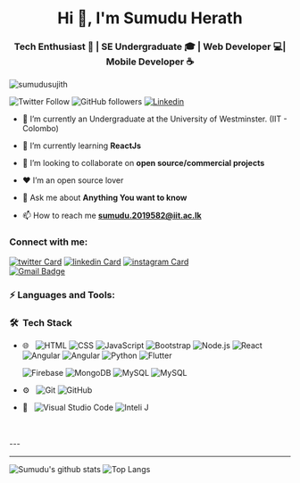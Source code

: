 <h1 align="center">Hi 👋, I'm Sumudu Herath</h1>
<h3 align="center">Tech Enthusiast 🐧 | SE Undergraduate 🎓 | Web Developer 💻| Mobile Developer ☕</h3>

<p align="left"> <img src="https://komarev.com/ghpvc/?username=sumudusujith&color=brightgreen" alt="sumudusujith" /> </p>

![Twitter Follow](https://img.shields.io/twitter/follow/sumudu_sujith?color=1DA1F2&label=Followers&logo=twitter&style=for-the-badge)
![GitHub followers](https://img.shields.io/github/followers/sumudusujith?logo=GitHub&style=for-the-badge)
[![Linkedin](https://img.shields.io/badge/-CONNECT-blue?style=for-the-badge&logo=Linkedin&link=https://www.linkedin.com/in/sumudusujith/)](https://www.linkedin.com/in/sumudusujith/)


- 🔭 I’m currently an Undergraduate at the University of Westminster. (IIT - Colombo)

- 🌱 I’m currently learning **ReactJs**

- 👯 I’m looking to collaborate on **open source/commercial projects**

- ❤ I’m an open source lover

- 💬 Ask me about **Anything You want to know**

- 📫 How to reach me **sumudu.2019582@iit.ac.lk**

### Connect with me:

[![twitter Card](https://img.icons8.com/color/28/000000/twitter.png)](https://twitter.com/sumudu_sujith)
[![linkedin Card](https://img.icons8.com/color/28/000000/linkedin.png)](https://www.linkedin.com/in/sumudusujith)
[![instagram Card](https://img.icons8.com/fluent/28/000000/instagram-new.png)](https://www.instagram.com/sujith_herath/)<br>
[![Gmail Badge](https://img.shields.io/badge/-sumudu.2019582@iit.ac.lk-c14438?style=flat-square&logo=Gmail&logoColor=white&link=mailto:sumudu.2019582@iit.ac.lk)](mailto:sumudu.2019582@iit.ac.lk)
<br />

### ⚡ Languages and Tools:

### 🛠 &nbsp;Tech Stack

- 🌐 &nbsp;
  ![HTML](https://img.shields.io/badge/-HTML-333333?style=flat&logo=HTML5)
  ![CSS](https://img.shields.io/badge/-CSS-333333?style=flat&logo=CSS3&logoColor=1572B6)
  ![JavaScript](https://img.shields.io/badge/-JavaScript-333333?style=flat&logo=javascript)
  ![Bootstrap](https://img.shields.io/badge/-Bootstrap-333333?style=flat&logo=bootstrap&logoColor=563D7C)
  ![Node.js](https://img.shields.io/badge/-Node.js-333333?style=flat&logo=node.js)
  ![React](https://img.shields.io/badge/-React-333333?style=flat&logo=react)
  ![Angular](https://img.shields.io/badge/-Angular-333333?style=flat&logo=angular)
  ![Angular](https://img.shields.io/badge/-Angular-333333?style=flat&logo=angular)
  ![Python](https://img.shields.io/badge/-Angular-333333?style=flat&logo=angular)
  ![Flutter](https://img.shields.io/badge/-Flutter-333333?style=flat&logo=flutter)


  ![Firebase](https://img.shields.io/badge/-Firebase-333333?style=flat&logo=firebase)
  ![MongoDB](https://img.shields.io/badge/-MongoDB-333333?style=flat&logo=mongodb)
  ![MySQL](https://img.shields.io/badge/-MySQL-333333?style=flat&logo=mysql)
  ![MySQL](https://img.shields.io/badge/-MySQL-333333?style=flat&logo=mysql)


- ⚙️ &nbsp;
  ![Git](https://img.shields.io/badge/-Git-333333?style=flat&logo=git)
  ![GitHub](https://img.shields.io/badge/-GitHub-333333?style=flat&logo=github)
 
- 🔧 &nbsp;
  ![Visual Studio Code](https://img.shields.io/badge/-Visual%20Studio%20Code-333333?style=flat&logo=visual-studio-code&logoColor=007ACC)
  ![Inteli J](https://img.shields.io/badge/-Inteli%20J-333333?style=flat&logo=Inteli-J&logoColor=007ACC)


<br />
<br />
---

---
![Sumudu's github stats](https://github-readme-stats.vercel.app/api?username=sumudusujith&layout=compact&langs_count=8&theme=dark)
![Top Langs](https://github-readme-stats.vercel.app/api/top-langs/?username=sumudusujith&layout=compact&langs_count=8&theme=dark)
